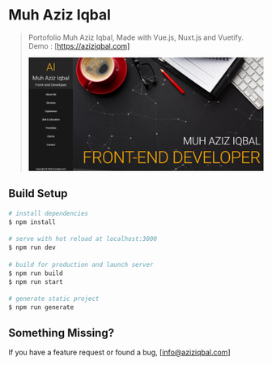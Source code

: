 # Muh Aziz Iqbal

> Portofolio Muh Aziz Iqbal, 
> Made with Vue.js, Nuxt.js and Vuetify. Demo : [https://aziziqbal.com]
>
>![Screenshot](https://github.com/aziziqbal/aziziqbal-portofolio/blob/master/screenshot.PNG?raw=true)
>


## Build Setup

```bash
# install dependencies
$ npm install

# serve with hot reload at localhost:3000
$ npm run dev

# build for production and launch server
$ npm run build
$ npm run start

# generate static project
$ npm run generate
```

## Something Missing?

If you have a feature request or found a bug, [info@aziziqbal.com]
